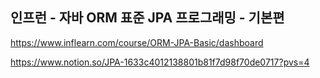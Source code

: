 ## 인프런 - 자바 ORM 표준 JPA 프로그래밍 - 기본편

https://www.inflearn.com/course/ORM-JPA-Basic/dashboard

https://www.notion.so/JPA-1633c4012138801b81f7d98f70de0717?pvs=4